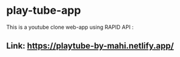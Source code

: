# play-tube-app
This is a youtube clone web-app using RAPID API : 
## Link: https://playtube-by-mahi.netlify.app/
